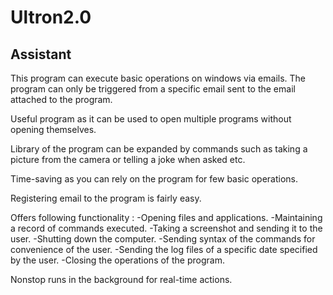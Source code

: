 # Ultron2.0

## Assistant

This program can execute basic operations on windows via emails.
The program can only be triggered from a specific email sent to the email attached to the program.

Useful program as it can be used to open multiple programs without opening themselves.

Library of the program can be expanded by commands such as taking a picture from the camera or telling a joke when asked etc. 

Time-saving as you can rely on the program for few basic operations.

Registering email to the program is fairly easy.

Offers following functionality :
-Opening files and applications.
-Maintaining a record of commands executed.
-Taking a screenshot and sending it to the user.
-Shutting down the computer.
-Sending syntax of the commands for convenience of the user.
-Sending the log files of a specific date specified by the user.
-Closing the operations of the program.

Nonstop runs in the background for real-time actions.
